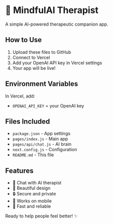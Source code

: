 # 🧠 MindfulAI Therapist

A simple AI-powered therapeutic companion app.

## How to Use

1. Upload these files to GitHub
2. Connect to Vercel 
3. Add your OpenAI API key in Vercel settings
4. Your app will be live!

## Environment Variables

In Vercel, add:
- `OPENAI_API_KEY` = your OpenAI key

## Files Included

- `package.json` - App settings
- `pages/index.js` - Main app
- `pages/api/chat.js` - AI brain
- `next.config.js` - Configuration
- `README.md` - This file

## Features

- 💬 Chat with AI therapist
- 🎨 Beautiful design
- 🔒 Secure and private
- 📱 Works on mobile
- 🚀 Fast and reliable

Ready to help people feel better! ✨
